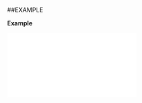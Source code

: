 

##EXAMPLE

**Example**

![](../../Examples/vbs/ClientScript.OnFindFreetextProjectViewShown.vbs.txt)





